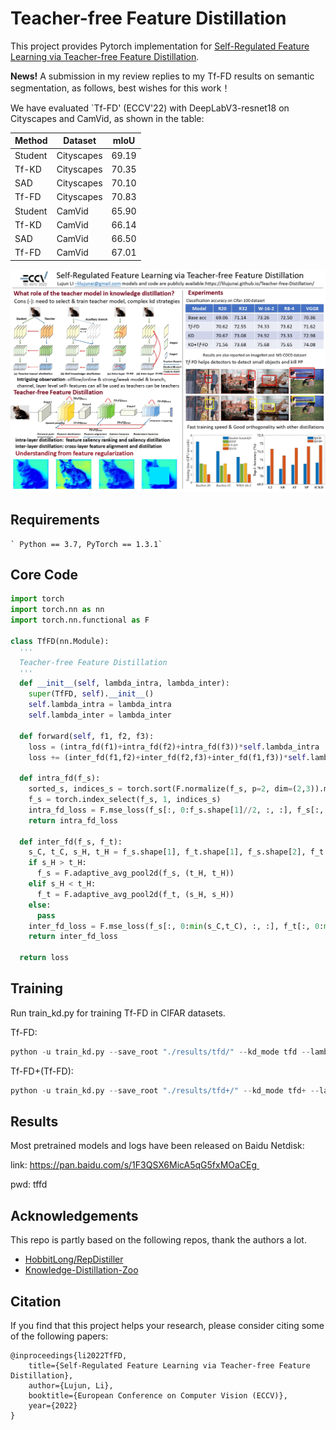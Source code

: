 # Teacher-free Feature Distillation

This project provides Pytorch implementation for [Self-Regulated Feature Learning via Teacher-free Feature Distillation](https://lilujunai.github.io/Teacher-free-Distillation/).

**News!** A submission in my review replies to my Tf-FD results on semantic segmentation, as follows, best wishes for this work！

We have evaluated `Tf-FD' (ECCV'22) with DeepLabV3-resnet18 on Cityscapes and CamVid, as shown in the table:

| Method | Dataset | mIoU |
| --- | --- | --- |
| Student | Cityscapes| 69.19 |
| Tf-KD | Cityscapes| 70.35 |
| SAD | Cityscapes| 70.10 |
| Tf-FD | Cityscapes| 70.83 |
| Student | CamVid | 65.90 |
| Tf-KD | CamVid | 66.14 |
| SAD | CamVid | 66.50 |
| Tf-FD | CamVid | 67.01 |


![03287-Poster](03287-Poster.jpg)

## Requirements
```
` Python == 3.7, PyTorch == 1.3.1`
```

## Core Code
```python
import torch
import torch.nn as nn
import torch.nn.functional as F

class TfFD(nn.Module):
  '''
  Teacher-free Feature Distillation
  '''
  def __init__(self, lambda_intra, lambda_inter):
    super(TfFD, self).__init__()
    self.lambda_intra = lambda_intra
    self.lambda_inter = lambda_inter
    
  def forward(self, f1, f2, f3):
    loss = (intra_fd(f1)+intra_fd(f2)+intra_fd(f3))*self.lambda_intra
    loss += (inter_fd(f1,f2)+inter_fd(f2,f3)+inter_fd(f1,f3))*self.lambda_intra
    
  def intra_fd(f_s):
    sorted_s, indices_s = torch.sort(F.normalize(f_s, p=2, dim=(2,3)).mean([0, 2, 3]), dim=0, descending=True)
    f_s = torch.index_select(f_s, 1, indices_s)
    intra_fd_loss = F.mse_loss(f_s[:, 0:f_s.shape[1]//2, :, :], f_s[:, f_s.shape[1]//2: f_s.shape[1], :, :])
    return intra_fd_loss
    
  def inter_fd(f_s, f_t):
    s_C, t_C, s_H, t_H = f_s.shape[1], f_t.shape[1], f_s.shape[2], f_t.shape[2]
    if s_H > t_H:
      f_s = F.adaptive_avg_pool2d(f_s, (t_H, t_H))
    elif s_H < t_H:
      f_t = F.adaptive_avg_pool2d(f_t, (s_H, s_H))
    else:
      pass
    inter_fd_loss = F.mse_loss(f_s[:, 0:min(s_C,t_C), :, :], f_t[:, 0:min(s_C,t_C), :, :].detach())
    return inter_fd_loss 

  return loss
```


## Training
Run train_kd.py for training Tf-FD in CIFAR datasets. 

Tf-FD:

```python
python -u train_kd.py --save_root "./results/tfd/" --kd_mode tfd --lambda_inter 0.0005 --lambda_intra 0.0008 --note tfd-r20-inter-0.0005-intra-0.0008
```

Tf-FD+(Tf-FD):

```python
python -u train_kd.py --save_root "./results/tfd+/" --kd_mode tfd+ --lambda_inter 0.0005 --lambda_intra 0.0008 --note tfd+-r20-inter-0.0005-intra-0.0008
```

## Results
Most pretrained models and logs have been released on Baidu Netdisk:

link: https://pan.baidu.com/s/1F3QSX6MicA5qG5fxMOaCEg 

pwd: tffd

## Acknowledgements
This repo is partly based on the following repos, thank the authors a lot.
- [HobbitLong/RepDistiller](https://github.com/HobbitLong/RepDistiller)
- [Knowledge-Distillation-Zoo](https://github.com/AberHu/Knowledge-Distillation-Zoo)

## Citation
If you find that this project helps your research, please consider citing some of the following papers:

```
@inproceedings{li2022TfFD,
    title={Self-Regulated Feature Learning via Teacher-free Feature Distillation},
    author={Lujun, Li},
    booktitle={European Conference on Computer Vision (ECCV)},
    year={2022}
}
```

